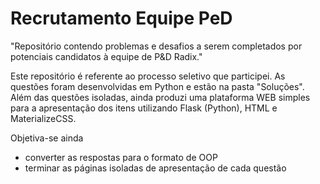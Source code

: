 # Recrutamento Equipe PeD

"Repositório contendo problemas e desafios a serem completados por potenciais candidatos à equipe de P&D Radix."

Este repositório é referente ao processo seletivo que participei. As questões foram desenvolvidas em Python e estão na pasta "Soluções". Além das questões isoladas, ainda produzi uma plataforma WEB simples para a apresentação dos itens utilizando Flask (Python), HTML e MaterializeCSS. 

Objetiva-se ainda
- converter as respostas para o formato de OOP
- terminar as páginas isoladas de apresentação de cada questão
